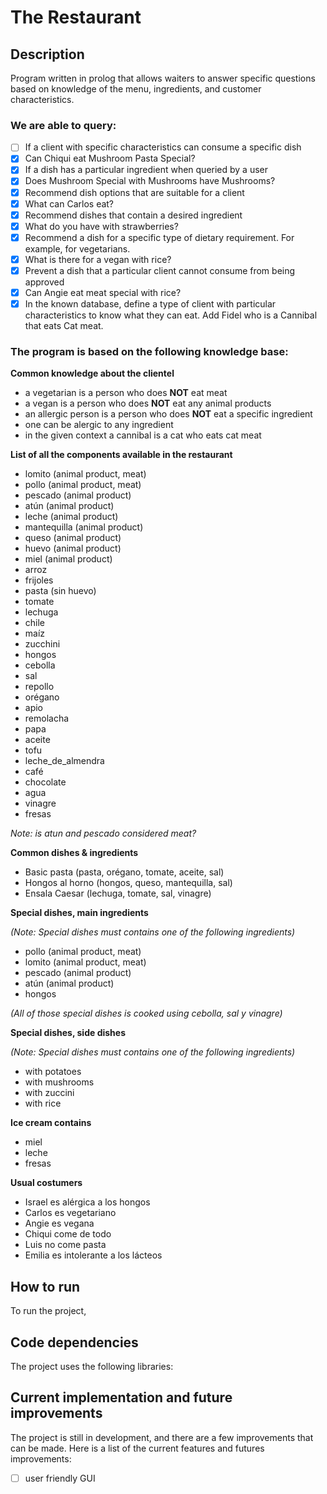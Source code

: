 # The Restaurant
## Description
Program written in prolog that allows waiters to answer specific questions based on knowledge of the menu, ingredients, and customer characteristics.

### We are able to query:

- [ ] If a client with specific characteristics can consume a specific dish
- [x] Can Chiqui eat Mushroom Pasta Special?
- [x] If a dish has a particular ingredient when queried by a user
- [x] Does Mushroom Special with Mushrooms have Mushrooms?
- [x] Recommend dish options that are suitable for a client
- [x] What can Carlos eat?
- [x] Recommend dishes that contain a desired ingredient
- [x] What do you have with strawberries?
- [x] Recommend a dish for a specific type of dietary requirement. For example, for vegetarians.
- [x] What is there for a vegan with rice?
- [x] Prevent a dish that a particular client cannot consume from being approved
- [x] Can Angie eat meat special with rice?
- [x] In the known database, define a type of client with particular characteristics to know what they can eat. Add Fidel who is a Cannibal that eats Cat meat.

### The program is based on the following knowledge base:

**Common knowledge about the clientel**
- a vegetarian is a person who does **NOT** eat meat
- a vegan is a person who does **NOT** eat any animal products
- an allergic person is a person who does **NOT** eat a specific ingredient
- one can be alergic to any ingredient
- in the given context a cannibal is a cat who eats cat meat

**List of all the components available in the restaurant**
- lomito (animal product, meat)
- pollo (animal product, meat)
- pescado (animal product)
- atún (animal product)
- leche (animal product)
- mantequilla (animal product)
- queso (animal product)
- huevo (animal product)
- miel (animal product)
- arroz
- frijoles
- pasta (sin huevo)
- tomate
- lechuga
- chile
- maíz
- zucchini
- hongos
- cebolla
- sal
- repollo
- orégano
- apio
- remolacha
- papa
- aceite
- tofu
- leche_de_almendra
- café
- chocolate
- agua
- vinagre
- fresas

*Note: is atun and pescado considered meat?*

**Common dishes & ingredients**
- Basic pasta (pasta, orégano, tomate, aceite, sal)
- Hongos al horno (hongos, queso, mantequilla, sal)
- Ensala Caesar (lechuga, tomate, sal, vinagre)

**Special dishes, main ingredients**

*(Note: Special dishes must contains one of the following ingredients)*
- pollo (animal product, meat)
- lomito (animal product, meat)
- pescado (animal product)
- atún (animal product)
- hongos

*(All of those special dishes is cooked using cebolla, sal y vinagre)*

**Special dishes, side dishes** 

*(Note: Special dishes must contains one of the following ingredients)*
- with potatoes
- with mushrooms
- with zuccini
- with rice

**Ice cream contains**
- miel
- leche
- fresas

**Usual costumers**
- Israel es alérgica a los hongos
- Carlos es vegetariano
- Angie es vegana
- Chiqui come de todo
- Luis no come pasta
- Emilia es intolerante a los lácteos

## How to run
To run the project, 

## Code dependencies
The project uses the following libraries:

## Current implementation and future improvements
The project is still in development, and there are a few improvements that can be made. Here is a list of the current features and futures improvements:
- [ ] user friendly GUI